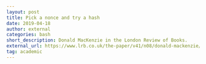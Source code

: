 ```yaml
---
layout: post
title: Pick a nonce and try a hash
date: 2019-04-18
author: external
categories: bash
short_description: Donald MacKenzie in the London Review of Books.
external_url: https://www.lrb.co.uk/the-paper/v41/n08/donald-mackenzie/pick-a-nonce-and-try-a-hash
tag: academic
---
```

